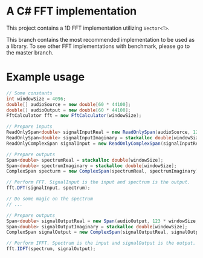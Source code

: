 # A C# FFT implementation

This project contains a 1D FFT implementation utilizing `Vector<T>`.

This branch contains the most recommended implementation to be used as a library. To see other FFT implementations with benchmark, please go to the master branch.

# Example usage

```csharp
// Some constants
int windowSize = 4096;
double[] audioSource = new double[60 * 44100];
double[] audioOutput = new double[60 * 44100];
FftCalculator fft = new FftCalculator(windowSize);

// Prepare inputs
ReadOnlySpan<double> signalInputReal = new ReadOnlySpan(audioSource, 123 * windowSize, windowSize);
ReadOnlySpan<double> signalInputImaginary = stackalloc double[windowSize];
ReadOnlyComplexSpan signalInput = new ReadOnlyComplexSpan(signalInputReal, signalInputImaginary);

// Prepare outputs
Span<double> spectrumReal = stackalloc double[windowSize];
Span<double> spectrumImaginary = stackalloc double[windowSize];
ComplexSpan specturm = new ComplexSpan(spectrumReal, spectrumImaginary);

// Perform FFT. SignalInput is the input and spectrum is the output.
fft.DFT(signalInput, spectrum);

// Do some magic on the spectrum
// ...

// Prepare outputs
Span<double> signalOutputReal = new Span(audioOutput, 123 * windowSize, windowSize);
Span<double> signalOutputImaginary = stackalloc double[windowSize];
ComplexSpan signalOutput = new ComplexSpan(signalOutputReal, signalOutputImaginary);

// Perform IFFT. Spectrum is the input and signalOutput is the output.
fft.IDFT(spectrum, signalOutput);
```
